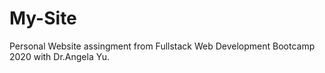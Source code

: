 # My-Site
Personal Website assingment from Fullstack Web Development Bootcamp 2020 with Dr.Angela Yu. 
